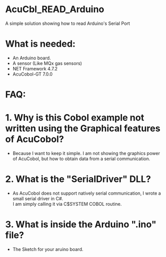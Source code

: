 # AcuCbl_READ_Arduino
A simple solution showing how to read Arduino's Serial Port

# What is needed:
- An Arduino board.
- A sensor (Like MQx gas sensors)
- NET Framework 4.7.2
- AcuCobol-GT 7.0.0

# FAQ:
# 1. Why is this Cobol example not written using the Graphical features of AcuCobol?
- Because I want to keep it simple. 
  I am not showing the graphics power of AcuCobol, but how to obtain data
  from a serial communication.

# 2. What is the "SerialDriver" DLL?
- As AcuCobol does not support natively serial communication, I wrote a small
  serial driver in C#.  
  I am simply calling it via C$SYSTEM COBOL routine.
  
# 3. What is inside the Arduino ".ino" file?
- The Sketch for your aruino board.
